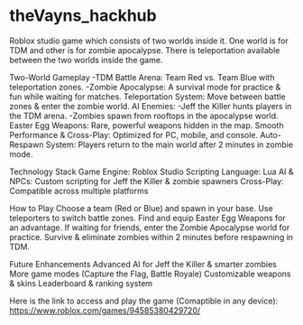 # theVayns_hackhub
Roblox studio game which consists of two worlds inside it. One world is for TDM and other is for zombie apocalypse. There is teleportation available between the two worlds inside the game.



Two-World Gameplay
-TDM Battle Arena: Team Red vs. Team Blue with teleportation zones.
-Zombie Apocalypse: A survival mode for practice & fun while waiting for matches.
Teleportation System: Move between battle zones & enter the zombie world.
AI Enemies:
-Jeff the Killer hunts players in the TDM arena.
-Zombies spawn from rooftops in the apocalypse world.
Easter Egg Weapons: Rare, powerful weapons hidden in the map.
Smooth Performance & Cross-Play: Optimized for PC, mobile, and console.
Auto-Respawn System: Players return to the main world after 2 minutes in zombie mode.




Technology Stack 
Game Engine: Roblox Studio
Scripting Language: Lua
AI & NPCs: Custom scripting for Jeff the Killer & zombie spawners
Cross-Play: Compatible across multiple platforms



How to Play 
Choose a team (Red or Blue) and spawn in your base.
Use teleporters to switch battle zones.
Find and equip Easter Egg Weapons for an advantage.
If waiting for friends, enter the Zombie Apocalypse world for practice.
Survive & eliminate zombies within 2 minutes before respawning in TDM.



Future Enhancements 
Advanced AI for Jeff the Killer & smarter zombies
More game modes (Capture the Flag, Battle Royale)
Customizable weapons & skins
Leaderboard & ranking system



Here is the link to access and play the game (Comaptible in any device):
https://www.roblox.com/games/94585380429720/
